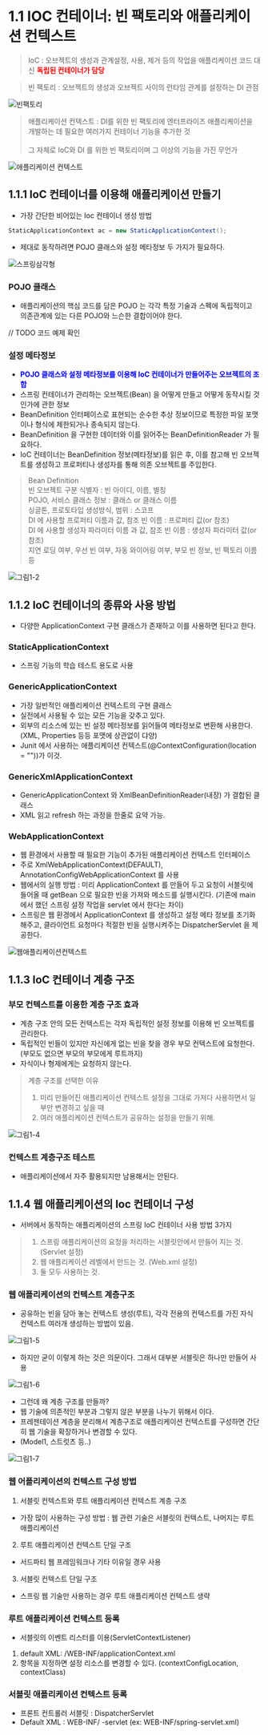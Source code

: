 # 1.1 IOC 컨테이너: 빈 팩토리와 애플리케이션 컨텍스트

> IoC : 오브젝트의 생성과 관계설정, 사용, 제거 등의 작업을 애플리케이션 코드 대신 <b style="color:red;">독립된 컨테이너가 담당</b>

> 빈 팩토리 : 오브젝트의 생성과 오브젝트 사이의 런타임 관계를 설정하는 DI 관점<br>

![빈팩토리](https://github.com/YounHyunJun/TobySpringExample2/blob/master/images/%EB%B9%88%ED%8C%A9%ED%86%A0%EB%A6%AC%EA%B5%AC%EC%A1%B0.PNG)
 
 > 애플리케이션 컨텍스트 : DI를 위한 빈 팩토리에 엔터프라이즈 애플리케이션을 개발하는 데 필요한 여러가지 컨테이너 기능을 추가한 것<br><br>
 > 그 자체로 IoC와 DI 를 위한 빈 팩토리이며 그 이상의 기능을 가진 무언가

![애플리케이션 컨텍스트](https://github.com/YounHyunJun/TobySpringExample2/blob/master/images/%EC%95%A0%ED%94%8C%EB%A6%AC%EC%BC%80%EC%9D%B4%EC%85%98%EC%BB%A8%ED%85%8D%EC%8A%A4%ED%8A%B8%20%EA%B5%AC%EC%A1%B0.PNG)

## 1.1.1 IoC 컨테이너를 이용해 애플리케이션 만들기

- 가장 간단한 비어있는 Ioc 컨테이너 생성 방법
```java
StaticApplicationContext ac = new StaticApplicationContext();
```
- 제대로 동작하려면 POJO 클래스와 설정 메타정보 두 가지가 필요하다.

![스프링삼각형](https://github.com/YounHyunJun/TobySpringExample2/blob/master/images/%EC%8A%A4%ED%94%84%EB%A7%81%20%EC%82%BC%EA%B0%81%ED%98%95.PNG)

### POJO 클래스 
- 애플리케이션의 핵심 코드를 담은 POJO 는 각각 특정 기술과 스펙에 독립적이고 의존관계에 있는 다른 POJO와 느슨한 결합이어야 한다.

// TODO 코드 예제 확인 

### 설정 메타정보

- <b style="color:blue;">POJO 클래스와 설정 메타정보를 이용해 IoC 컨테이너가 만들어주는 오브젝트의 조합</b>
- 스프링 컨테이너가 관리하는 오브젝트(Bean) 을 어떻게 만들고 어떻게 동작시킬 것인가에 관한 정보
- BeanDefinition 인터페이스로 표현되는 순수한 추상 정보이므로 특정한 파일 포맷이나 형식에 제한되거나 종속되지 않는다.
- BeanDefinition 을 구현한 데이터와 이를 읽어주는 BeanDefinitionReader 가 필요하다.
- IoC 컨테이너는 BeanDefinition 정보(메타정보)를 읽은 후, 이를 참고해 빈 오브젝트를 생성하고 프로퍼티나 생성자를 통해 의존 오브젝트를 주입한다. 

 > Bean Definition<br>
 > 빈 오브젝트 구분 식별자 : 빈 아이디, 이름, 별칭<br>
 > POJO, 서비스 클래스 정보 : 클래스 or 클래스 이름<br>
 > 싱글톤, 프로토타입 생성방식, 범위 : 스코프<br>
 > DI 에 사용할 프로퍼티 이름과 값, 참조 빈 이름 : 프로퍼티 값(or 참조)<br>
 > DI 에 사용할 생성자 파라미터 이름 과 값, 참조 빈 이름 : 생성자 파라미터 값(or 참조)<br>
 > 지연 로딩 여부, 우선 빈 여부, 자동 와이어링 여부, 부모 빈 정보, 빈 팩토리 이름 등
 
![그림1-2](https://github.com/YounHyunJun/TobySpringExample2/blob/master/images/1-2.PNG)
 
 
## 1.1.2 IoC 컨테이너의 종류와 사용 방법

- 다양한 ApplicationContext 구현 클래스가 존재하고 이를 사용하면 된다고 한다. 

### StaticApplicationContext

- 스프링 기능의 학습 테스트 용도로 사용

### GenericApplicationContext

- 가장 일반적인 애플리케이션 컨텍스트의 구현 클래스
- 실전에서 사용될 수 있는 모든 기능을 갖추고 있다.
- 외부의 리소스에 있는 빈 설정 메타정보를 읽어들여 메타정보로 변환해 사용한다. (XML, Properties 등등 포맷에 상관없이 댜양)
- Junit 에서 사용하는 애플리케이션 컨텍스트(@ContextConfiguration(location = ""))가 이것.

### GenericXmlApplicationContext

- GenericApplicationContext 와 XmlBeanDefinitionReader(내장) 가 결합된 클래스
- XML 읽고 refresh 하는 과정을 한줄로 요약 가능.

### WebApplicationContext

- 웹 환경에서 사용할 때 필요한 기능이 추가된 애플리케이션 컨텍스트 인터페이스
- 주로 XmlWebApplicationContext(DEFAULT), AnnotationConfigWebApplicationContext 를 사용
- 웹에서의 실행 방법 : 미리 ApplicationContext 를 만들어 두고 요청이 서블릿에 들어올 때 getBean 으로 필요한 빈을 가져와 메소드를 실행시킨다.
(기존에 main 에서 했던 스프링 설정 작업을 servlet 에서 한다는 차이)
- 스프링은 웹 환경에서 ApplicationContext 를 생성하고 설정 메타 정보를 초기화해주고, 클라이언트 요청마다 적절한 빈을 실행시켜주는 DispatcherServlet 을 제공한다.  

![웹애플리케이션컨텍스트](https://github.com/YounHyunJun/TobySpringExample2/blob/master/images/1-3.PNG)

## 1.1.3 IoC 컨테이너 계층 구조

### 부모 컨텍스트를 이용한 계층 구조 효과

 - 계층 구조 안의 모든 컨텍스트는 각자 독립적인 설정 정보를 이용해 빈 오브젝트를 관리한다.
 - 독립적인 빈들이 있지만 자신에게 없는 빈을 찾을 경우 부모 컨텍스트에 요청한다. (부모도 없으면 부모의 부모에게 루트까지)
 - 자식이나 형제에게는 요청하지 않는다.
    
 > 계층 구조를 선택한 이유<br>
 > 1. 미리 만들어진 애플리케이션 컨텍스트 설정을 그대로 가져다 사용하면서 일부만 변경하고 싶을 때<br>
 > 2. 여러 애플리케이션 컨텍스트가 공유하는 설정을 만들기 위해.

![그림1-4](https://github.com/YounHyunJun/TobySpringExample2/blob/master/images/1-4.PNG)

### 컨텍스트 계층구조 테스트

 - 애플리케이션에서 자주 활용되지만 남용해서는 안된다.
 
## 1.1.4 웹 애플리케이션의 Ioc 컨테이너 구성

- 서버에서 동작하는 애플리케이션의 스프링 IoC 컨테이너 사용 방법 3가지
> 1. 스프링 애플리케이션의 요청을 처리하는 서블릿안에서 만들어 지는 것. (Servlet 설정)
> 2. 웹 애플리케이션 레벨에서 만드는 것. (Web.xml 설정)
> 3. 둘 모두 사용하는 것.

### 웹 애플리케이션의 컨텍스트 계층구조

- 공유하는 빈을 담아 놓는 컨텍스트 생성(루트), 각각 전용의 컨텍스트를 가진 자식 컨텍스트 여러개 생성하는 방법이 있음.

![그림1-5](https://github.com/YounHyunJun/TobySpringExample2/blob/master/images/1-5.PNG)

- 하지만 굳이 이렇게 하는 것은 의문이다. 그래서 대부분 서블릿은 하나만 만들어 사용

![그림1-6](https://github.com/YounHyunJun/TobySpringExample2/blob/master/images/1-6.PNG)

- 그런데 왜 계층 구조를 만들까? 
- 웹 기술에 의존적인 부분과 그렇지 않은 부분을 나누기 위해서 이다.
- 프레젠테이션 계층을 분리해서 계층구조로 애플리케이션 컨텍스트를 구성하면 간단히 웹 기술을 확장하거나 변경할 수 있다.
- (Model1, 스트럿츠 등..)

![그림1-7](https://github.com/YounHyunJun/TobySpringExample2/blob/master/images/1-7.PNG)

### 웹 어플리케이션의 컨텍스트 구성 방법

1. 서블릿 컨텍스트와 루트 애플리케이션 컨텍스트 계층 구조
- 가장 많이 사용하는 구성 방법 : 웹 관련 기술은 서블릿의 컨텍스트, 나머지는 루트 애플리케이션
2. 루트 애플리케이션 컨텍스트 단일 구조
- 서드파티 웹 프레임워크나 기타 이유일 경우 사용
3. 서블릿 컨텍스트 단일 구조
 - 스프링 웹 기술만 사용하는 경우 루트 애플리케이션 컨텍스트 생략
 
### 루트 애플리케이션 컨텍스트 등록
- 서블릿의 이벤트 리스터를 이용(ServletContextListener)  
1. default XML: /WEB-INF/applicationContext.xml
2. <context-param> 항목을 지정하면 설정 리소스를 변경할 수 있다. (contextConfigLocation, contextClass)

### 서블릿 애플리케이션 컨텍스트 등록

- 프론트 컨트롤러 서블릿 : DispatcherServlet
- Default XML : WEB-INF/<servlet-name> -servlet (ex: WEB-INF/spring-servlet.xml)